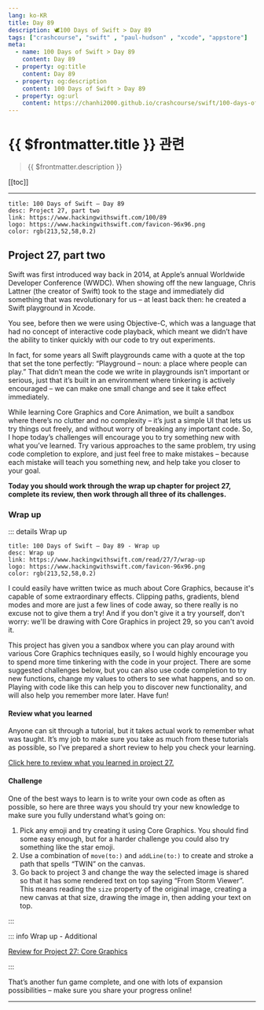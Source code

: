 ```yaml
---
lang: ko-KR
title: Day 89
description: 🕊️100 Days of Swift > Day 89
tags: ["crashcourse", "swift" , "paul-hudson" , "xcode", "appstore"]
meta:
  - name: 100 Days of Swift > Day 89
    content: Day 89
  - property: og:title
    content: Day 89
  - property: og:description
    content: 100 Days of Swift > Day 89
  - property: og:url
    content: https://chanhi2000.github.io/crashcourse/swift/100-days-of-swift/89.html
---
```


# {{ $frontmatter.title }} 관련

> {{ $frontmatter.description }}

[[toc]]

---

```card
title: 100 Days of Swift – Day 89
desc: Project 27, part two
link: https://www.hackingwithswift.com/100/89
logo: https://www.hackingwithswift.com/favicon-96x96.png
color: rgb(213,52,58,0.2)
```

## Project 27, part two

Swift was first introduced way back in 2014, at Apple’s annual Worldwide Developer Conference (WWDC). When showing off the new language, Chris Lattner (the creator of Swift) took to the stage and immediately did something that was revolutionary for us – at least back then: he created a Swift playground in Xcode.

You see, before then we were using Objective-C, which was a language that had no concept of interactive code playback, which meant we didn’t have the ability to tinker quickly with our code to try out experiments.

In fact, for some years all Swift playgrounds came with a quote at the top that set the tone perfectly: “Playground – noun: a place where people can play.” That didn’t mean the code we write in playgrounds isn’t important or serious, just that it’s built in an environment where tinkering is actively encouraged – we can make one small change and see it take effect immediately.

While learning Core Graphics and Core Animation, we built a sandbox where there’s no clutter and no complexity – it’s just a simple UI that lets us try things out freely, and without worry of breaking any important code. So, I hope today’s challenges will encourage you to try something new with what you’ve learned. Try various approaches to the same problem, try using code completion to explore, and just feel free to make mistakes – because each mistake will teach you something new, and help take you closer to your goal.

__Today you should work through the wrap up chapter for project 27, complete its review, then work through all three of its challenges.__

### Wrap up

::: details Wrap up

```card
title: 100 Days of Swift – Day 89 - Wrap up
desc: Wrap up
link: https://www.hackingwithswift.com/read/27/7/wrap-up
logo: https://www.hackingwithswift.com/favicon-96x96.png
color: rgb(213,52,58,0.2)
```

<YouTube id="Q2-mywgrF7I" />

I could easily have written twice as much about Core Graphics, because it's capable of some extraordinary effects. Clipping paths, gradients, blend modes and more are just a few lines of code away, so there really is no excuse not to give them a try! And if you don't give it a try yourself, don't worry: we'll be drawing with Core Graphics in project 29, so you can't avoid it.

This project has given you a sandbox where you can play around with various Core Graphics techniques easily, so I would highly encourage you to spend more time tinkering with the code in your project. There are some suggested challenges below, but you can also use code completion to try new functions, change my values to others to see what happens, and so on. Playing with code like this can help you to discover new functionality, and will also help you remember more later. Have fun!

#### Review what you learned

Anyone can sit through a tutorial, but it takes actual work to remember what was taught. It’s my job to make sure you take as much from these tutorials as possible, so I’ve prepared a short review to help you check your learning.

[Click here to review what you learned in project 27.][project-27-core-graphics]

#### Challenge

One of the best ways to learn is to write your own code as often as possible, so here are three ways you should try your new knowledge to make sure you fully understand what’s going on:

1. Pick any emoji and try creating it using Core Graphics. You should find some easy enough, but for a harder challenge you could also try something like the star emoji.
2. Use a combination of `move(to:)` and `addLine(to:)` to create and stroke a path that spells “TWIN” on the canvas.
3. Go back to project 3 and change the way the selected image is shared so that it has some rendered text on top saying “From Storm Viewer”. This means reading the `size` property of the original image, creating a new canvas at that size, drawing the image in, then adding your text on top.

:::

::: info Wrap up - Additional

[Review for Project 27: Core Graphics][project-27-core-graphics]

:::

That’s another fun game complete, and one with lots of expansion possibilities – make sure you share your progress online!

---

<TagLinks />

[project-27-core-graphics]: https://www.hackingwithswift.com/review/hws/project-27-core-graphics